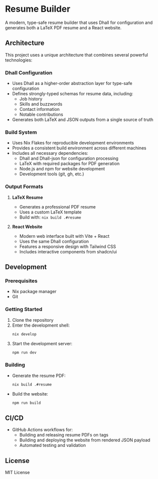 # Resume Builder

A modern, type-safe resume builder that uses Dhall for configuration and generates both a LaTeX PDF resume and a React website.

## Architecture

This project uses a unique architecture that combines several powerful technologies:

### Dhall Configuration
- Uses Dhall as a higher-order abstraction layer for type-safe configuration
- Defines strongly-typed schemas for resume data, including:
  - Job history
  - Skills and buzzwords
  - Contact information
  - Notable contributions
- Generates both LaTeX and JSON outputs from a single source of truth

### Build System
- Uses Nix Flakes for reproducible development environments
- Provides a consistent build environment across different machines
- Includes all necessary dependencies:
  - Dhall and Dhall-json for configuration processing
  - LaTeX with required packages for PDF generation
  - Node.js and npm for website development
  - Development tools (git, gh, etc.)

### Output Formats
1. **LaTeX Resume**
   - Generates a professional PDF resume
   - Uses a custom LaTeX template
   - Build with: `nix build .#resume`

2. **React Website**
   - Modern web interface built with Vite + React
   - Uses the same Dhall configuration
   - Features a responsive design with Tailwind CSS
   - Includes interactive components from shadcn/ui

## Development

### Prerequisites
- Nix package manager
- Git

### Getting Started
1. Clone the repository
2. Enter the development shell:
   ```bash
   nix develop
   ```
3. Start the development server:
   ```bash
   npm run dev
   ```

### Building
- Generate the resume PDF:
  ```bash
  nix build .#resume
  ```
- Build the website:
  ```bash
  npm run build
  ```

## CI/CD
- GitHub Actions workflows for:
  - Building and releasing resume PDFs on tags
  - Building and deploying the website from rendered JSON payload
  - Automated testing and validation

## License
MIT License